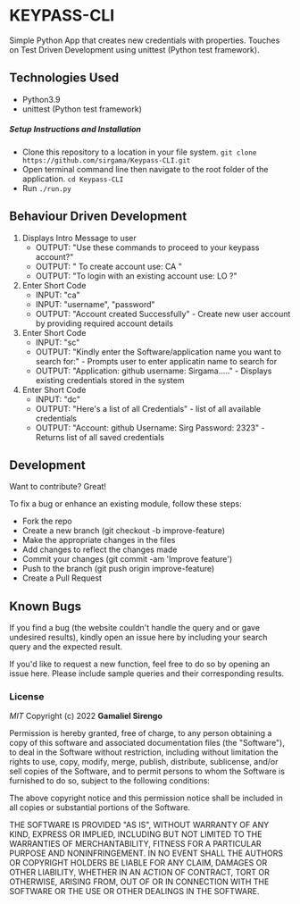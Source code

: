# KEYPASS-CLI

Simple Python App that creates new credentials with properties. Touches on Test Driven Development using unittest (Python test framework).

## Technologies Used

- Python3.9
- unittest (Python test framework)


##### Setup Instructions and Installation

- Clone this repository to a location in your file system. `git clone https://github.com/sirgama/Keypass-CLI.git`
- Open terminal command line then navigate to the root folder of the application. `cd Keypass-CLI`
- Run `./run.py` 


## Behaviour Driven Development

1. Displays Intro Message to user
    - OUTPUT: "Use these commands to proceed to your keypass account?"
   - OUTPUT: " To create account use: CA "
   - OUTPUT: "To login with an existing account use: LO ?"
2. Enter Short Code
   - INPUT: "ca"
   - INPUT: "username", "password"
   - OUTPUT: "Account created Successfully" - Create new user account by providing required account details
3. Enter Short Code
   - INPUT: "sc" 
   - OUTPUT: "Kindly enter the Software/application name you want to search for:" - Prompts user to enter applicatin name to search for
   - OUTPUT: "Application: github username: Sirgama....." - Displays existing credentials stored in the system
4. Enter Short Code
   - INPUT: "dc"
   - OUTPUT: "Here's a list of all Credentials" - list of all available credentials
   - OUTPUT: "Account:  github    Username: Sirg    Password:  2323" - Returns list of all saved credentials

## Development

Want to contribute? Great!

To fix a bug or enhance an existing module, follow these steps:
- Fork the repo
- Create a new branch (git checkout -b improve-feature)
- Make the appropriate changes in the files
- Add changes to reflect the changes made
- Commit your changes (git commit -am 'Improve feature')
- Push to the branch (git push origin improve-feature)
- Create a Pull Request


## Known Bugs

If you find a bug (the website couldn't handle the query and or gave undesired results), kindly open an issue here by including your search query and the expected result.

If you'd like to request a new function, feel free to do so by opening an issue here. Please include sample queries and their corresponding results.

### License

*MIT*
Copyright (c) 2022 **Gamaliel Sirengo**

Permission is hereby granted, free of charge, to any person obtaining a copy of this software and associated documentation files (the "Software"), to deal in the Software without restriction, including without limitation the rights to use, copy, modify, merge, publish, distribute, sublicense, and/or sell copies of the Software, and to permit persons to whom the Software is furnished to do so, subject to the following conditions:

The above copyright notice and this permission notice shall be included in all copies or substantial portions of the Software.

THE SOFTWARE IS PROVIDED "AS IS", WITHOUT WARRANTY OF ANY KIND, EXPRESS OR IMPLIED, INCLUDING BUT NOT LIMITED TO THE WARRANTIES OF MERCHANTABILITY, FITNESS FOR A PARTICULAR PURPOSE AND NONINFRINGEMENT. IN NO EVENT SHALL THE AUTHORS OR COPYRIGHT HOLDERS BE LIABLE FOR ANY CLAIM, DAMAGES OR OTHER LIABILITY, WHETHER IN AN ACTION OF CONTRACT, TORT OR OTHERWISE, ARISING FROM, OUT OF OR IN CONNECTION WITH THE SOFTWARE OR THE USE OR OTHER DEALINGS IN THE SOFTWARE.
